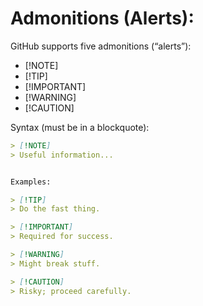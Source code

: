 # Admonitions (Alerts):

GitHub supports five admonitions (“alerts”):
- [!NOTE]
- [!TIP]
- [!IMPORTANT]
- [!WARNING]
- [!CAUTION]

Syntax (must be in a blockquote):

```markdown
> [!NOTE]
> Useful information...


Examples:

> [!TIP]
> Do the fast thing.

> [!IMPORTANT]
> Required for success.

> [!WARNING]
> Might break stuff.

> [!CAUTION]
> Risky; proceed carefully.
```
